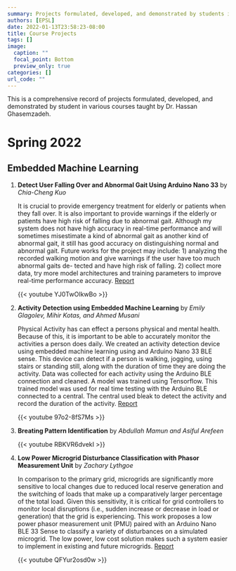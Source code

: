 ```yaml
---
summary: Projects formulated, developed, and demonstrated by students in various courses taught by Dr. Hassan.  
authors: [EPSL]
date: 2022-01-13T23:58:23-08:00
title: Course Projects
tags: []
image:
  caption: ""
  focal_point: Bottom
  preview_only: true
categories: []
url_code: ""
---
```

<!-- 
The format of each project listing follows 

SN. **Project Name** by *Student names*

    Summary or Abstract
    
    | [Demo](link) | [Report](Link) |
-->

This is a comprehensive record of projects formulated, developed, and demonstrated by student in various courses taught by Dr. Hassan Ghasemzadeh.

# Spring 2022

## Embedded Machine Learning

1. **Detect User Falling Over and Abnormal Gait Using Arduino Nano 33** by *Chia-Cheng Kuo*

    It is crucial to provide emergency treatment for elderly or patients
    when they fall over. It is also important to provide warnings if
    the elderly or patients have high risk of falling due to abnormal
    gait. Although my system does not have high accuracy in real-time
    performance and will sometimes misestimate a kind of abnormal
    gait as another kind of abnormal gait, it still has good accuracy
    on distinguishing normal and abnormal gait. Future works for the
    project may include: 1) analyzing the recorded walking motion
    and give warnings if the user have too much abnormal gaits de-
    tected and have high risk of falling. 2) collect more data, try more
    model architectures and training parameters to improve real-time
    performance accuracy. [Report](https://bit.ly/39f0FuA)

    <!-- ![](11.jpg) -->
    {{< youtube YJ0TwOIkwBo >}}

    <!-- | [Demo](https://www.youtube.com/watch?v=YJ0TwOIkwBo) | [Report](https://bit.ly/39f0FuA) | -->

2. **Activity Detection using Embedded Machine Learning** by *Emily Glagolev, Mihir Kotas, and Ahmed Musani*

    Physical Activity has can effect a persons physical and mental
    health. Because of this, it is important to be able to accurately monitor the activities a person does daily. We created an activity detection device using embedded machine learning using and Arduino Nano 33 BLE sense. This device can detect if a person is walking, jogging, using stairs or standing still, along with the duration of time they are doing the activity. Data was collected for each activity using the Arduino BLE connection and cleaned. A model was trained using Tensorflow. This trained model was used for real time testing with the Arduino BLE connected to a central. The central used bleak to detect the activity and record the duration of the activity. [Report](https://bit.ly/3PpIvqW)

    {{< youtube 97o2-8fS7Ms >}}

    <!-- | [Demo](https://www.youtube.com/watch?v=97o2-8fS7Ms) | [Report](https://bit.ly/3PpIvqW) | -->

3. **Breating Pattern Identification** by  *Abdullah Mamun and Asiful Arefeen*

    {{< youtube RBKVR6dvekI >}}

    <!-- | [Demo](https://youtu.be/RBKVR6dvekI) | -->

4. **Low Power Microgrid Disturbance Classification with Phasor Measurement Unit** by *Zachary Lythgoe*

    In comparison to the primary grid, microgrids are significantly more
    sensitive to local changes due to reduced local reserve generation
    and the switching of loads that make up a comparatively larger
    percentage of the total load. Given this sensitivity, it is critical for
    grid controllers to monitor local disruptions (i.e., sudden increase
    or decrease in load or generation) that the grid is experiencing.
    This work proposes a low power phasor measurement unit (PMU)
    paired with an Arduino Nano BLE 33 Sense to classify a variety of
    disturbances on a simulated microgrid. The low power, low cost
    solution makes such a system easier to implement in existing and
    future microgrids. [Report](https://bit.ly/3M5n7oQ)

    {{< youtube QFYur2osd0w >}}

    <!-- | [Demo](https://www.youtube.com/watch?v=QFYur2osd0w) | [Report](https://bit.ly/3M5n7oQ) | -->


